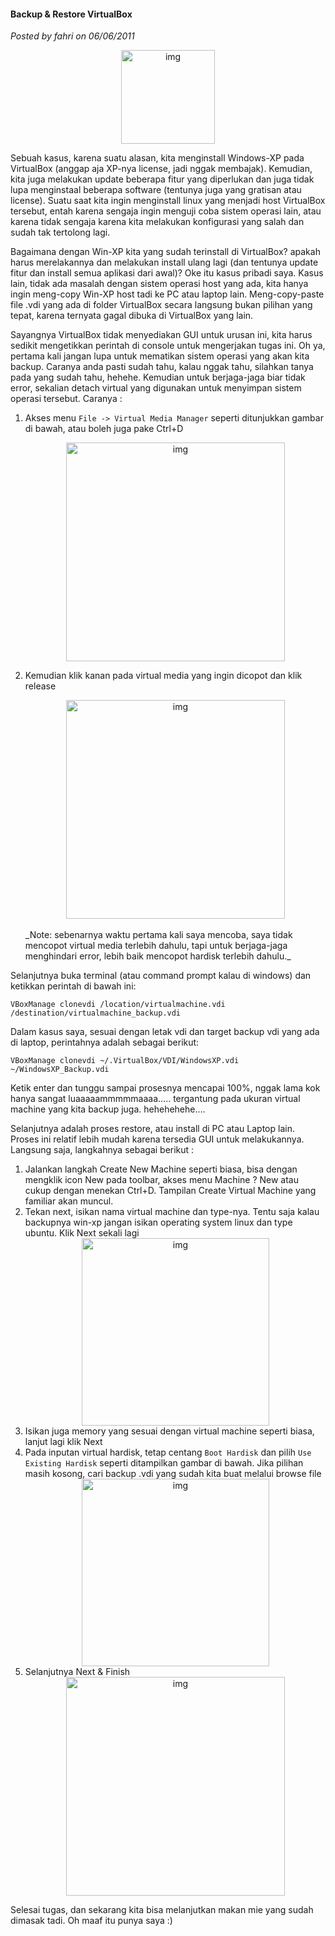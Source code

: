 #### Backup & Restore VirtualBox
_Posted by fahri on 06/06/2011_

<div align="center">
	<img src="./posts/2011-06-06-backup-restore-virtualbox/1.png" height="150px" alt="img">
</div> 

Sebuah kasus, karena suatu alasan, kita menginstall Windows-XP pada VirtualBox (anggap aja XP-nya license, jadi nggak membajak). Kemudian, kita juga melakukan update beberapa fitur yang diperlukan dan juga tidak lupa menginstaal beberapa software (tentunya juga yang gratisan atau license). Suatu saat kita ingin menginstall linux yang menjadi host VirtualBox tersebut, entah karena sengaja ingin menguji coba sistem operasi lain, atau karena tidak sengaja karena kita melakukan konfigurasi yang salah dan sudah tak tertolong lagi.

Bagaimana dengan Win-XP kita yang sudah terinstall di VirtualBox? apakah harus merelakannya dan melakukan install ulang lagi (dan tentunya update fitur dan install semua aplikasi dari awal)? Oke itu kasus pribadi saya. Kasus lain, tidak ada masalah dengan sistem operasi host yang ada, kita hanya ingin meng-copy Win-XP host tadi ke PC atau laptop lain. Meng-copy-paste file .vdi yang ada di folder VirtualBox secara langsung bukan pilihan yang tepat, karena ternyata gagal dibuka di VirtualBox yang lain.

Sayangnya VirtualBox tidak menyediakan GUI untuk urusan ini, kita harus sedikit mengetikkan perintah di console untuk mengerjakan tugas ini. Oh ya, pertama kali jangan lupa untuk mematikan sistem operasi yang akan kita backup. Caranya anda pasti sudah tahu, kalau nggak tahu, silahkan tanya pada yang sudah tahu, hehehe. Kemudian untuk berjaga-jaga biar tidak error, sekalian detach virtual yang digunakan untuk menyimpan sistem operasi tersebut. Caranya :

1. Akses menu `File -> Virtual Media Manager` seperti ditunjukkan gambar di bawah, atau boleh juga pake Ctrl+D
    <div align="center">
        <img src="./posts/2011-06-06-backup-restore-virtualbox/2.png" height="350px" alt="img">
    </div> 

2. Kemudian klik kanan pada virtual media yang ingin dicopot dan klik release
    <div align="center">
        <img src="./posts/2011-06-06-backup-restore-virtualbox/3.png" height="350px" alt="img">
    </div> 
    <br>
    _Note: sebenarnya waktu pertama kali saya mencoba, saya tidak mencopot virtual media terlebih dahulu, tapi untuk berjaga-jaga menghindari error, lebih baik mencopot hardisk terlebih dahulu._

Selanjutnya buka terminal (atau command prompt kalau di windows) dan ketikkan perintah di bawah ini:
```
VBoxManage clonevdi /location/virtualmachine.vdi /destination/virtualmachine_backup.vdi
```

Dalam kasus saya, sesuai dengan letak vdi dan target backup vdi yang ada di laptop, perintahnya adalah sebagai berikut:
```
VBoxManage clonevdi ~/.VirtualBox/VDI/WindowsXP.vdi ~/WindowsXP_Backup.vdi
```

Ketik enter dan tunggu sampai prosesnya mencapai 100%, nggak lama kok hanya sangat luaaaaammmmmaaaa….. tergantung pada ukuran virtual machine yang kita backup juga. hehehehehe….

Selanjutnya adalah proses restore, atau install di PC atau Laptop lain. Proses ini relatif lebih mudah karena tersedia GUI untuk melakukannya. Langsung saja, langkahnya sebagai berikut :

1. Jalankan langkah Create New Machine seperti biasa, bisa dengan mengklik icon New pada toolbar, akses menu Machine ? New atau cukup dengan menekan Ctrl+D. Tampilan Create Virtual Machine yang familiar akan muncul.
2. Tekan next, isikan nama virtual machine dan type-nya. Tentu saja kalau backupnya win-xp jangan isikan operating system linux dan type ubuntu. Klik Next sekali lagi
    <div align="center">
        <img src="./posts/2011-06-06-backup-restore-virtualbox/4.png" height="300px" alt="img">
    </div> 
3. Isikan juga memory yang sesuai dengan virtual machine seperti biasa, lanjut lagi klik Next
4. Pada inputan virtual hardisk, tetap centang `Boot Hardisk` dan pilih `Use Existing Hardisk` seperti ditampilkan gambar di bawah. Jika pilihan masih kosong, cari backup .vdi yang sudah kita buat melalui browse file
    <div align="center">
        <img src="./posts/2011-06-06-backup-restore-virtualbox/5.png" height="300px" alt="img">
    </div> 
5. Selanjutnya Next & Finish
    <div align="center">
        <img src="./posts/2011-06-06-backup-restore-virtualbox/6.png" height="350px" alt="img">
    </div> 
Selesai tugas, dan sekarang kita bisa melanjutkan makan mie yang sudah dimasak tadi. Oh maaf itu punya saya :)
